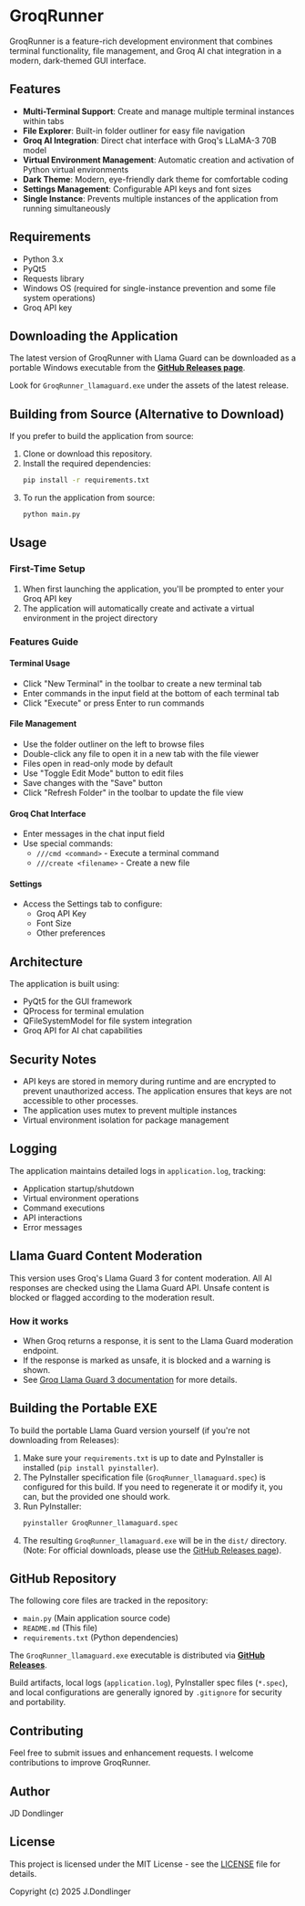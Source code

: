 # GroqRunner

GroqRunner is a feature-rich development environment that combines terminal functionality, file management, and Groq AI chat integration in a modern, dark-themed GUI interface.

## Features

- **Multi-Terminal Support**: Create and manage multiple terminal instances within tabs
- **File Explorer**: Built-in folder outliner for easy file navigation
- **Groq AI Integration**: Direct chat interface with Groq's LLaMA-3 70B model
- **Virtual Environment Management**: Automatic creation and activation of Python virtual environments
- **Dark Theme**: Modern, eye-friendly dark theme for comfortable coding
- **Settings Management**: Configurable API keys and font sizes
- **Single Instance**: Prevents multiple instances of the application from running simultaneously

## Requirements

- Python 3.x
- PyQt5
- Requests library
- Windows OS (required for single-instance prevention and some file system operations)
- Groq API key

## Downloading the Application

The latest version of GroqRunner with Llama Guard can be downloaded as a portable Windows executable from the [**GitHub Releases page**](https://github.com/yavru421/groqqrunner/releases).

Look for `GroqRunner_llamaguard.exe` under the assets of the latest release.

## Building from Source (Alternative to Download)

If you prefer to build the application from source:

1. Clone or download this repository.
2. Install the required dependencies:
   ```bash
   pip install -r requirements.txt
   ```
3. To run the application from source:
   ```bash
   python main.py
   ```

## Usage

### First-Time Setup

1. When first launching the application, you'll be prompted to enter your Groq API key
2. The application will automatically create and activate a virtual environment in the project directory

### Features Guide

#### Terminal Usage
- Click "New Terminal" in the toolbar to create a new terminal tab
- Enter commands in the input field at the bottom of each terminal tab
- Click "Execute" or press Enter to run commands

#### File Management
- Use the folder outliner on the left to browse files
- Double-click any file to open it in a new tab with the file viewer
- Files open in read-only mode by default
- Use "Toggle Edit Mode" button to edit files
- Save changes with the "Save" button
- Click "Refresh Folder" in the toolbar to update the file view

#### Groq Chat Interface
- Enter messages in the chat input field
- Use special commands:
  - `///cmd <command>` - Execute a terminal command
  - `///create <filename>` - Create a new file

#### Settings
- Access the Settings tab to configure:
  - Groq API Key
  - Font Size
  - Other preferences

## Architecture

The application is built using:
- PyQt5 for the GUI framework
- QProcess for terminal emulation
- QFileSystemModel for file system integration
- Groq API for AI chat capabilities

## Security Notes

- API keys are stored in memory during runtime and are encrypted to prevent unauthorized access. The application ensures that keys are not accessible to other processes.
- The application uses mutex to prevent multiple instances
- Virtual environment isolation for package management

## Logging

The application maintains detailed logs in `application.log`, tracking:
- Application startup/shutdown
- Virtual environment operations
- Command executions
- API interactions
- Error messages

## Llama Guard Content Moderation

This version uses Groq's Llama Guard 3 for content moderation. All AI responses are checked using the Llama Guard API. Unsafe content is blocked or flagged according to the moderation result.

### How it works
- When Groq returns a response, it is sent to the Llama Guard moderation endpoint.
- If the response is marked as unsafe, it is blocked and a warning is shown.
- See [Groq Llama Guard 3 documentation](https://console.groq.com/docs/content-moderation) for more details.

## Building the Portable EXE

To build the portable Llama Guard version yourself (if you're not downloading from Releases):

1. Make sure your `requirements.txt` is up to date and PyInstaller is installed (`pip install pyinstaller`).
2. The PyInstaller specification file (`GroqRunner_llamaguard.spec`) is configured for this build. If you need to regenerate it or modify it, you can, but the provided one should work.
3. Run PyInstaller:
   ```bash
   pyinstaller GroqRunner_llamaguard.spec
   ```
4. The resulting `GroqRunner_llamaguard.exe` will be in the `dist/` directory. (Note: For official downloads, please use the [GitHub Releases page](https://github.com/yavru421/groqqrunner/releases)).

## GitHub Repository

The following core files are tracked in the repository:
- `main.py` (Main application source code)
- `README.md` (This file)
- `requirements.txt` (Python dependencies)
<!-- If you decide to track .spec files, add it here. e.g., - `GroqRunner_llamaguard.spec` (PyInstaller specification) -->

The `GroqRunner_llamaguard.exe` executable is distributed via [**GitHub Releases**](https://github.com/yavru421/groqqrunner/releases).

Build artifacts, local logs (`application.log`), PyInstaller spec files (`*.spec`), and local configurations are generally ignored by `.gitignore` for security and portability.

## Contributing

Feel free to submit issues and enhancement requests. I welcome contributions to improve GroqRunner.

## Author

JD Dondlinger

## License

This project is licensed under the MIT License - see the [LICENSE](LICENSE) file for details.

Copyright (c) 2025 J.Dondlinger
